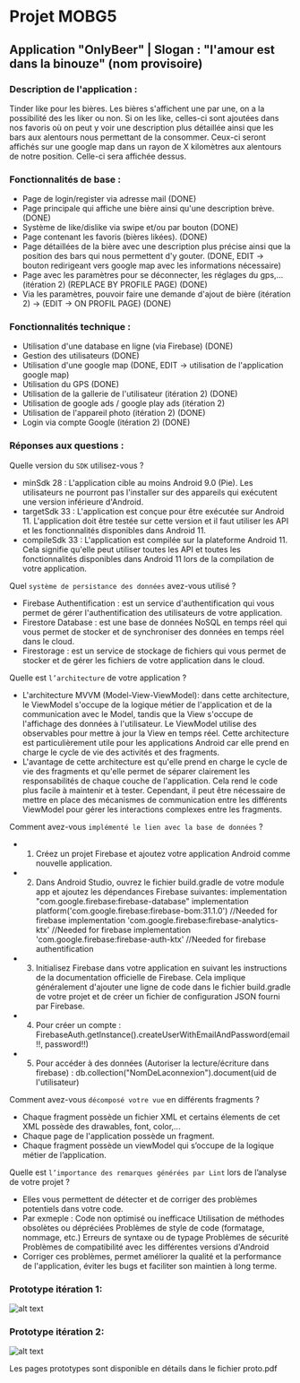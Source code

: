 # Projet MOBG5 

## Application "OnlyBeer" | Slogan : "l'amour est dans la binouze" (nom provisoire)

### Description de l'application : 

Tinder like pour les bières. Les bières s'affichent une par une, on a la possibilité des les liker ou non. Si on les like, celles-ci sont ajoutées
dans nos favoris où on peut y voir une description plus détaillée ainsi que les bars aux alentours nous permettant de la consommer. Ceux-ci seront affichés sur une google map dans un rayon de X kilomètres aux alentours de notre position. Celle-ci sera affichée dessus.  

### Fonctionnalités de base : 

- Page de login/register via adresse mail (DONE)
- Page principale qui affiche une bière ainsi qu'une description brève. (DONE)
- Système de like/dislike via swipe et/ou par bouton (DONE)
- Page contenant les favoris (bières likées). (DONE)
- Page détaillées de la bière avec une description plus précise ainsi que la position des bars qui nous permettent d'y gouter. (DONE, EDIT -> bouton redirigeant vers google map avec les informations nécessaire)  
- Page avec les paramètres pour se déconnecter, les réglages du gps,... (itération 2) (REPLACE BY PROFILE PAGE) (DONE)
- Via les paramètres, pouvoir faire une demande d'ajout de bière (itération 2) -> (EDIT -> ON PROFIL PAGE) (DONE)

### Fonctionnalités technique : 

- Utilisation d'une database en ligne (via Firebase) (DONE)
- Gestion des utilisateurs (DONE)
- Utilisation d'une google map (DONE, EDIT -> utilisation de l'application google map)
- Utilisation du GPS (DONE)
- Utilisation de la gallerie de l'utilisateur (itération 2) (DONE)
- Utilisation de google ads / google play ads (itération 2)
- Utilisation de l'appareil photo (itération 2) (DONE)
- Login via compte Google (itération 2) (DONE)

### Réponses aux questions : 
Quelle version du `SDK` utilisez-vous ? 
- minSdk 28 : L'application cible au moins Android 9.0 (Pie). Les utilisateurs ne pourront pas l'installer sur des appareils qui exécutent une version inférieure d'Android.
- targetSdk 33 : L'application est conçue pour être exécutée sur Android 11. L'application doit être testée sur cette version et il faut utiliser les API et les fonctionnalités disponibles dans Android 11.
- compileSdk 33 : L'application est compilée sur la plateforme Android 11. Cela signifie qu'elle peut utiliser toutes les API et toutes les fonctionnalités disponibles dans Android 11 lors de la compilation de votre application.

Quel `système de persistance des données` avez-vous utilisé ?
- Firebase Authentification : est un service d'authentification qui vous permet de gérer l'authentification des utilisateurs de votre application.
- Firestore Database : est une base de données NoSQL en temps réel qui vous permet de stocker et de synchroniser des données en temps réel dans le cloud.
- Firestorage : est un service de stockage de fichiers qui vous permet de stocker et de gérer les fichiers de votre application dans le cloud.

Quelle est `l’architecture` de votre application ?
- L'architecture MVVM (Model-View-ViewModel): dans cette architecture, le ViewModel s'occupe de la logique métier de l'application et de la communication avec le Model, tandis que la View s'occupe de l'affichage des données à l'utilisateur. Le ViewModel utilise des observables pour mettre à jour la View en temps réel. Cette architecture est particulièrement utile pour les applications Android car elle prend en charge le cycle de vie des activités et des fragments. 
- L'avantage de cette architecture est qu'elle prend en charge le cycle de vie des fragments et qu'elle permet de séparer clairement les responsabilités de chaque couche de l'application. Cela rend le code plus facile à maintenir et à tester. Cependant, il peut être nécessaire de mettre en place des mécanismes de communication entre les différents ViewModel pour gérer les interactions complexes entre les fragments.

Comment avez-vous `implémenté le lien avec la base de données` ? 
- 1) Créez un projet Firebase et ajoutez votre application Android comme nouvelle application.
- 2) Dans Android Studio, ouvrez le fichier build.gradle de votre module app et ajoutez les dépendances Firebase suivantes: implementation "com.google.firebase:firebase-database"
    implementation platform('com.google.firebase:firebase-bom:31.1.0') //Needed for firebase
    implementation 'com.google.firebase:firebase-analytics-ktx' //Needed for firebase
    implementation 'com.google.firebase:firebase-auth-ktx' //Needed for firebase authentification
- 3) Initialisez Firebase dans votre application en suivant les instructions de la documentation officielle de Firebase. Cela implique généralement d'ajouter une ligne de code dans le fichier build.gradle de votre projet et de créer un fichier de configuration JSON fourni par Firebase.
- 4) Pour créer un compte : FirebaseAuth.getInstance().createUserWithEmailAndPassword(email!!, password!!) 
- 5) Pour accéder à des données (Autoriser la lecture/écriture dans firebase) : db.collection("NomDeLaconnexion").document(uid de l'utilisateur)

Comment avez-vous `décomposé votre vue` en différents fragments ? 
- Chaque fragment possède un fichier XML et certains élements de cet XML possède des drawables, font, color,... 
- Chaque page de l'application possède un fragment.
- Chaque fragment possède un viewModel qui s’occupe de la logique métier de l’application.

Quelle est `l’importance des remarques générées par Lint` lors de l’analyse de votre projet ?
- Elles vous permettent de détecter et de corriger des problèmes potentiels dans votre code.
- Par exmeple : 
    Code non optimisé ou inefficace
    Utilisation de méthodes obsolètes ou dépréciées
    Problèmes de style de code (formatage, nommage, etc.)
    Erreurs de syntaxe ou de typage
    Problèmes de sécurité
    Problèmes de compatibilité avec les différentes versions d'Android
- Corriger ces problèmes, permet améliorer la qualité et la performance de l'application, éviter les bugs et faciliter son maintien à long terme.

### Prototype itération 1: 

![alt text](https://cdn.discordapp.com/attachments/913918732647170078/1033008918705745930/prototype_iteration_1.png)

### Prototype itération 2: 

![alt text](https://media.discordapp.net/attachments/913918732647170078/1032994416455077898/unknown.png?width=936&height=670)

Les pages prototypes sont disponible en détails dans le fichier proto.pdf


